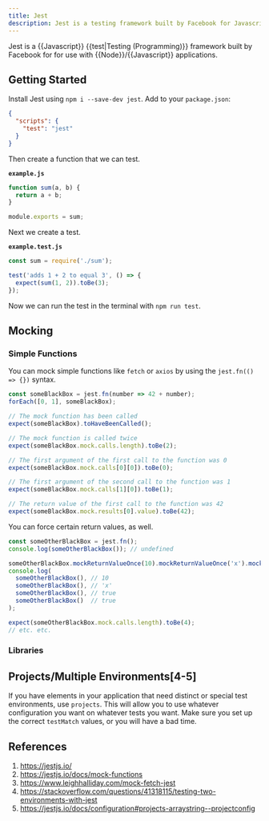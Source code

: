 ```yaml
---
title: Jest
description: Jest is a testing framework built by Facebook for Javascript applications.
---
```


Jest is a {{Javascript}} {{test|Testing (Programming)}} framework built by Facebook for for use with {{Node}}/{{Javascript}} applications.

## Getting Started

Install Jest using `npm i --save-dev jest`. Add to your `package.json`:

```json
{
  "scripts": {
    "test": "jest"
  }
}
```

Then create a function that we can test.

**`example.js`**

```javascript
function sum(a, b) {
  return a + b;
}

module.exports = sum;
```

Next we create a test.

**`example.test.js`**

```javascript
const sum = require('./sum');

test('adds 1 + 2 to equal 3', () => {
  expect(sum(1, 2)).toBe(3);
});
```

Now we can run the test in the terminal with `npm run test`.

## Mocking

### Simple Functions

You can mock simple functions like `fetch` or `axios` by using the `jest.fn(() => {})` syntax.

```javascript
const someBlackBox = jest.fn(number => 42 + number);
forEach([0, 1], someBlackBox);

// The mock function has been called
expect(someBlackBox).toHaveBeenCalled();

// The mock function is called twice
expect(someBlackBox.mock.calls.length).toBe(2);

// The first argument of the first call to the function was 0
expect(someBlackBox.mock.calls[0][0]).toBe(0);

// The first argument of the second call to the function was 1
expect(someBlackBox.mock.calls[1][0]).toBe(1);

// The return value of the first call to the function was 42
expect(someBlackBox.mock.results[0].value).toBe(42);
```

You can force certain return values, as well.

```javascript
const someOtherBlackBox = jest.fn();
console.log(someOtherBlackBox()); // undefined

someOtherBlackBox.mockReturnValueOnce(10).mockReturnValueOnce('x').mockReturnValue(true);
console.log(
  someOtherBlackBox(), // 10
  someOtherBlackBox(), // 'x'
  someOtherBlackBox(), // true
  someOtherBlackBox()  // true
);

expect(someOtherBlackBox.mock.calls.length).toBe(4);
// etc. etc.
```

### Libraries



## Projects/Multiple Environments[4-5]

If you have elements in your application that need distinct or special test environments, use `projects`. This will allow you to use whatever configuration you want on whatever tests you want. Make sure you set up the correct `testMatch` values, or you will have a bad time.

## References

1. https://jestjs.io/
2. https://jestjs.io/docs/mock-functions
3. https://www.leighhalliday.com/mock-fetch-jest
4. https://stackoverflow.com/questions/41318115/testing-two-environments-with-jest
5. https://jestjs.io/docs/configuration#projects-arraystring--projectconfig
